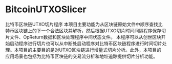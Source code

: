 # BitcoinUTXOSlicer
比特币区块链UTXO切片程序
本项目主要功能为从区块链原始文件中顺序查找比特币区块链上的下一个合法区块并解析，然后根据UTXO切片时间间隔程序保存切片文件、OpReturn数据和区块处理程序中间状态文件。
本程序可以从创世区块开始启动程序进行切片也可以从中断处启动程序对比特币区块链程序进行时间切片处理。本项目的主要目的是对UTXO区块链进行增量式切片分析。此外，本项目的
应用场景也包括为比特币区块链的交易流分析和地址追踪提供切片分析功能。
